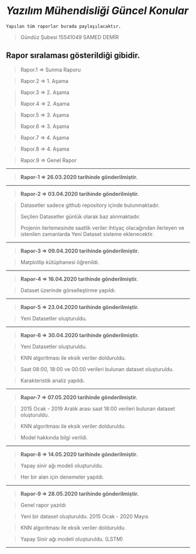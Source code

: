 # *Yazılım Mühendisliği Güncel Konular*

    Yapılan tüm raporlar burada paylaşılacaktır.
    
    
> Gündüz Şubesi
15541049 SAMED DEMİR
    
## Rapor sıralaması gösterildiği gibidir.

> Rapor.1 => Sunma Raporu

> Rapor.2 => 1. Aşama

> Rapor.3 => 2. Aşama
>
> Rapor.4 => 2. Aşama

> Rapor.5 => 3. Aşama
>
> Rapor.6 => 3. Aşama

> Rapor.7 => 4. Aşama

> Rapor.8 => 4. Aşama

> Rapor.9 => Genel Rapor 

--------------------------------------------------------------
> **Rapor-1 => **26.03.2020** tarihinde gönderilmiştir.**
--------------------------------------------------------------
> **Rapor-2 => **03.04.2020** tarihinde gönderilmiştir.**

> Datasetler sadece github repository içinde bulunmaktadır.
> 
> Seçilen Datasetler günlük olarak baz alınmaktadır.
> 
> Projenin ilerlemesinde saatlik veriler ihtiyaç olacağından ilerleyen ve istenilen zamanlarda Yeni Dataset sisteme eklenecektir.
--------------------------------------------------------------
> **Rapor-3 => **09.04.2020** tarihinde gönderilmiştir.**

> Matplotlip kütüphanesi öğrenildi.
--------------------------------------------------------------
> **Rapor-4 => **16.04.2020** tarihinde gönderilmiştir.**

> Dataset üzerinde görselleştirme yapıldı.
--------------------------------------------------------------
> **Rapor-5 => **23.04.2020** tarihinde gönderilmiştir.**

> Yeni Datasetler oluşturuldu.
--------------------------------------------------------------
> **Rapor-6 => **30.04.2020** tarihinde gönderilmiştir.**

> Yeni Datasetler oluşturuldu.

> KNN algoritması ile eksik veriler dolduruldu.

> Saat 08:00, 18:00 ve 00:00 verileri bulunan dataset oluşturuldu.

> Karakteristik analiz yapıldı.
--------------------------------------------------------------
> **Rapor-7 => **07.05.2020** tarihinde gönderilmiştir.**

> 2015 Ocak - 2019 Aralık arası saat 18:00 verileri bulunan dataset oluşturuldu.

> KNN algoritması ile eksik veriler dolduruldu.

> Model hakkında bilgi verildi.
--------------------------------------------------------------
> **Rapor-8 => **14.05.2020** tarihinde gönderilmiştir.**

> Yapay sinir ağı modeli oluşturuldu.

> Her bir alan için denemeler yapıldı.
--------------------------------------------------------------
> **Rapor-9 => **28.05.2020** tarihinde gönderilmiştir.**

> Genel rapor yazıldı

> Yeni bir dataset oluşturuldu. 2015 Ocak - 2020 Mayıs

> KNN algoritması ile eksik veriler dolduruldu.

> Yapay Sinir ağı modeli oluşturuldu. (LSTM)
--------------------------------------------------------------
